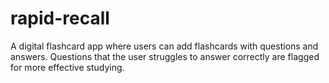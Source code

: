 # rapid-recall
A digital flashcard app where users can add flashcards with questions and answers. Questions that the user struggles to answer correctly are flagged for more effective studying.
